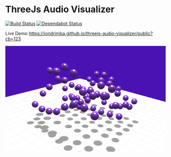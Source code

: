 # ThreeJs Audio Visualizer
[![Build Status](https://travis-ci.org/iondrimba/threejs-audio-visualizer.svg?branch=master)](https://travis-ci.org/iondrimba/threejs-audio-visualizer) [![Dependabot Status](https://api.dependabot.com/badges/status?host=github&repo=iondrimba/threejs-audio-visualizer)](https://dependabot.com)

Live Demo https://iondrimba.github.io/threejs-audio-visualizer/public?cb=123

![App](https://raw.githubusercontent.com/iondrimba/images/master/nowtro.PNG)

